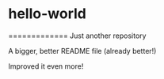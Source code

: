 # hello-world
=============
Just another repository

A bigger, better README file (already better!)

Improved it even more!
